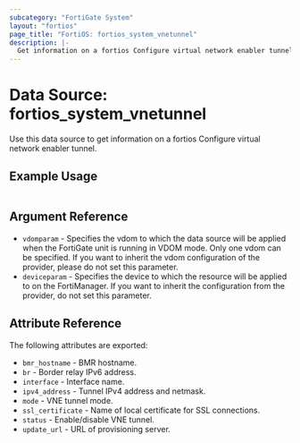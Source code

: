 ```yaml
---
subcategory: "FortiGate System"
layout: "fortios"
page_title: "FortiOS: fortios_system_vnetunnel"
description: |-
  Get information on a fortios Configure virtual network enabler tunnel.
---
```


# Data Source: fortios_system_vnetunnel
Use this data source to get information on a fortios Configure virtual network enabler tunnel.


## Example Usage

```hcl

```

## Argument Reference

* `vdomparam` - Specifies the vdom to which the data source will be applied when the FortiGate unit is running in VDOM mode. Only one vdom can be specified. If you want to inherit the vdom configuration of the provider, please do not set this parameter.
* `deviceparam` - Specifies the device to which the resource will be applied to on the FortiManager. If you want to inherit the configuration from the provider, do not set this parameter.

## Attribute Reference

The following attributes are exported:

* `bmr_hostname` - BMR hostname.
* `br` - Border relay IPv6 address.
* `interface` - Interface name.
* `ipv4_address` - Tunnel IPv4 address and netmask.
* `mode` - VNE tunnel mode.
* `ssl_certificate` - Name of local certificate for SSL connections.
* `status` - Enable/disable VNE tunnel.
* `update_url` - URL of provisioning server.
